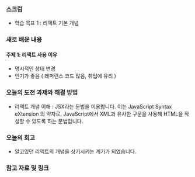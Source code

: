 
### 스크럼
- 학습 목표 1 : 리액트 기본 개념

### 새로 배운 내용
#### 주제 1: 리액트 사용 이유
- 명시적인 상태 변경
- 인기가 좋음 ( 레퍼런스 코드 많음, 취업에 유리 )


### 오늘의 도전 과제와 해결 방법
- 리액트 개념 이해 : JSX라는 문법을 이용합니다. 이는 JavaScript Syntax eXtension 의 약자로, JavaScript에서 XML과 유사한 구문을 사용해 HTML을 작성할 수 있도록 하는 문법입니다.
                

### 오늘의 회고
- 알고있던 리액트의 개념을 상기시키는 계기가 되었습니다.

### 참고 자료 및 링크
